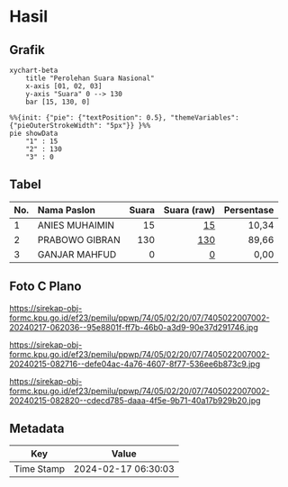 # Hasil

## Grafik

```mermaid
xychart-beta
    title "Perolehan Suara Nasional"
    x-axis [01, 02, 03]
    y-axis "Suara" 0 --> 130
    bar [15, 130, 0]
```

```mermaid
%%{init: {"pie": {"textPosition": 0.5}, "themeVariables": {"pieOuterStrokeWidth": "5px"}} }%%
pie showData
    "1" : 15
    "2" : 130
    "3" : 0
```

## Tabel

| No. | Nama Paslon    | Suara | Suara (raw) | Persentase |
|:--- |:-------------- | -----:| -----------:| ----------:|
| 1   | ANIES MUHAIMIN | 15    | [15][p-1]   | 10,34      |
| 2   | PRABOWO GIBRAN | 130   | [130][p-2]  | 89,66      |
| 3   | GANJAR MAHFUD  | 0     | [0][p-3]    | 0,00       |


[p-1]: https://github.com/gigit-pemilu/pemilu-2024/blob/main/pilpres/hitung-suara/sub/74-sulawesi-tenggara/sub/05-konawe-selatan/sub/02-angata/sub/2007-sandey/sub/002-tps/sub/paslon-1.txt
[p-2]: https://github.com/gigit-pemilu/pemilu-2024/blob/main/pilpres/hitung-suara/sub/74-sulawesi-tenggara/sub/05-konawe-selatan/sub/02-angata/sub/2007-sandey/sub/002-tps/sub/paslon-2.txt
[p-3]: https://github.com/gigit-pemilu/pemilu-2024/blob/main/pilpres/hitung-suara/sub/74-sulawesi-tenggara/sub/05-konawe-selatan/sub/02-angata/sub/2007-sandey/sub/002-tps/sub/paslon-3.txt

## Foto C Plano

https://sirekap-obj-formc.kpu.go.id/ef23/pemilu/ppwp/74/05/02/20/07/7405022007002-20240217-062036--95e8801f-ff7b-46b0-a3d9-90e37d291746.jpg

https://sirekap-obj-formc.kpu.go.id/ef23/pemilu/ppwp/74/05/02/20/07/7405022007002-20240215-082716--defe04ac-4a76-4607-8f77-536ee6b873c9.jpg

https://sirekap-obj-formc.kpu.go.id/ef23/pemilu/ppwp/74/05/02/20/07/7405022007002-20240215-082820--cdecd785-daaa-4f5e-9b71-40a17b929b20.jpg


## Metadata

| Key        | Value               |
| ---------- | ------------------- |
| Time Stamp | 2024-02-17 06:30:03 |



